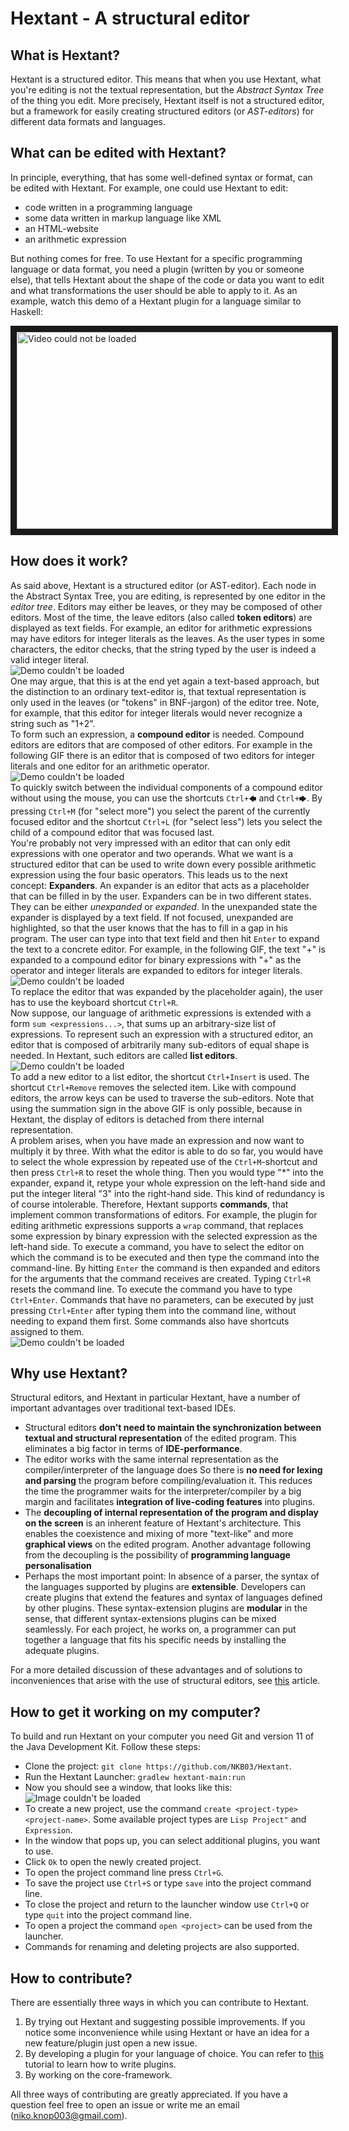 # Hextant - A structural editor

## What is Hextant?

Hextant is a structured editor. 
This means that when you use Hextant, 
what you're editing is not the textual representation, but the *Abstract Syntax Tree* of the thing you edit.
More precisely, Hextant itself is not a structured editor, 
but a framework for easily creating structured editors (or *AST-editors*) for different data formats and languages.

## What can be edited with Hextant?

In principle, everything, that has some well-defined syntax or format, can be edited with Hextant.
For example, one could use Hextant to edit:
- code written in a programming language
- some data written in markup language like XML
- an HTML-website
- an arithmetic expression

But nothing comes for free. 
To use Hextant for a specific programming language or data format, 
you need a plugin (written by you or someone else), 
that tells Hextant about the shape of the code or data you want to edit 
and what transformations the user should be able to apply to it.
As an example, watch this demo of a Hextant plugin for a language similar to Haskell:
<div></div>
<a href="http://www.youtube.com/watch?feature=player_embedded&v=09ni_mwsipc
" target="_blank"><img src="http://img.youtube.com/vi/09ni_mwsipc/0.jpg" 
alt="Video could not be loaded" width="560" height="315" border="10" /></a>

## How does it work?

As said above, Hextant is a structured editor (or AST-editor).
Each node in the Abstract Syntax Tree, you are editing, is represented by one editor in the *editor tree*.
Editors may either be leaves, or they may be composed of other editors.
Most of the time, the leave editors (also called **token editors**) are displayed as text fields. 
For example, an editor for arithmetic expressions may have editors for integer literals as the leaves. 
As the user types in some characters, the editor checks, 
that the string typed by the user is indeed a valid integer literal.   
![Demo couldn't be loaded](gif/literals.gif)  
One may argue, that this is at the end yet again a text-based approach,
but the distinction to an ordinary text-editor is,
that textual representation is only used in the leaves (or "tokens" in BNF-jargon) of the editor tree.
Note, for example, that this editor for integer literals would never recognize a string such as "1+2".  
To form such an expression, a **compound editor** is needed. 
Compound editors are editors that are composed of other editors.
For example in the following GIF there is an editor that is composed of two editors for integer literals
and one editor for an arithmetic operator.  
![Demo couldn't be loaded](gif/compound.gif)  
To quickly switch between the individual components of a compound editor without using the mouse,
you can use the shortcuts ``Ctrl+🡄`` and ``Ctrl+🡆``. 
By pressing ``Ctrl+M`` (for "select more") you select the parent of the currently focused editor
and the shortcut ``Ctrl+L`` (for "select less") lets you select the child of a compound editor that was focused last.  
You're probably not very impressed with an editor that can only edit expressions with one operator and two operands.
What we want is a structured editor that can be used to write down every possible arithmetic expression using the four basic operators.
This leads us to the next concept: **Expanders**.
An expander is an editor that acts as a placeholder that can be filled in by the user. 
Expanders can be in two different states. They can be either *unexpanded* or *expanded*.
In the unexpanded state the expander is displayed by a text field. 
If not focused, unexpanded are highlighted, so that the user knows that the has to fill in a gap in his program.
The user can type into that text field and then hit ``Enter`` to expand the text to a concrete editor.
For example, in the following GIF, the text "+" is expanded to a compound editor for binary expressions with "+" as the operator
and integer literals are expanded to editors for integer literals.  
![Demo couldn't be loaded](gif/expander.gif)  
To replace the editor that was expanded by the placeholder again), the user has to use the keyboard shortcut ``Ctrl+R``.  
Now suppose, our language of arithmetic expressions is extended with a form ``sum <expressions...>``, 
that sums up an arbitrary-size list of expressions.
To represent such an expression with a structured editor, 
an editor that is composed of arbitrarily many sub-editors of equal shape is needed.
In Hextant, such editors are called **list editors**.  
![Demo couldn't be loaded](gif/lists_cooler.gif)  
To add a new editor to a list editor, the shortcut ``Ctrl+Insert`` is used.
The shortcut ``Ctrl+Remove`` removes the selected item.
Like with compound editors, the arrow keys can be used to traverse the sub-editors. 
Note that using the summation sign in the above GIF is only possible,
because in Hextant, the display of editors is detached from there internal representation.  
A problem arises, when you have made an expression and now want to multiply it by three.
With what the editor is able to do so far, 
you would have to select the whole expression by repeated use of the ``Ctrl+M``-shortcut
and then press ``Ctrl+R`` to reset the whole thing.
Then you would type "*" into the expander, expand it, 
retype your whole expression on the left-hand side and put the integer literal "3" into the right-hand side.
This kind of redundancy is of course intolerable.
Therefore, Hextant supports **commands**, that implement common transformations of editors.
For example, the plugin for editing arithmetic expressions supports a ``wrap`` command,
that replaces some expression by binary expression with the selected expression as the left-hand side.
To execute a command, you have to select the editor on which the command is to be executed 
and then type the command into the command-line. 
By hitting ``Enter`` the command is then expanded and editors for the arguments that the command receives are created.
Typing ``Ctrl+R`` resets the command line.
To execute the command you have to type ``Ctrl+Enter``.
Commands that have no parameters, can be executed by just pressing ``Ctrl+Enter`` 
after typing them into the command line, without needing to expand them first. 
Some commands also have shortcuts assigned to them.  
![Demo couldn't be loaded](gif/commands.gif) 

## Why use Hextant?

Structural editors, and Hextant in particular Hextant, have a number of important advantages over traditional text-based IDEs.

- Structural editors **don't need to maintain the synchronization 
between textual and structural representation** of the edited program. 
This eliminates a big factor in terms of **IDE-performance**.
- The editor works with the same internal representation as the compiler/interpreter of the language does
So there is **no need for lexing and parsing** the program before compiling/evaluation it.
This reduces the time the programmer waits for the interpreter/compiler by a big margin and facilitates **integration of live-coding features** into plugins.
- The **decoupling of internal representation of the program and display on the screen** is an inherent feature of Hextant's architecture.
This enables the coexistence and mixing of more "text-like" and more **graphical views** on the edited program.
Another advantage following from the decoupling is the possibility of **programming language personalisation**
- Perhaps the most important point: 
In absence of a parser, the syntax of the languages supported by plugins are **extensible**.
Developers can create plugins that extend the features and syntax of languages defined by other plugins.
These syntax-extension plugins are **modular** in the sense, that different syntax-extensions plugins can be mixed seamlessly.
For each project, he works on, a programmer can put together a language that fits his specific needs by installing the adequate plugins.

For a more detailed discussion of these advantages and of solutions to inconveniences that arise with the use of structural editors, 
see [this](https://github.com/NKb03/Hextant/wiki/Why-structural-editors) article.

## How to get it working on my computer?

To build and run Hextant on your computer you need Git and version 11 of the Java Development Kit.
Follow these steps:  
- Clone the project: ```git clone https://github.com/NKB03/Hextant```.
- Run the Hextant Launcher: ``gradlew hextant-main:run``
- Now you should see a window, that looks like this:  
![Image couldn't be loaded](gif/launcher.png)
- To create a new project, use the command ``create <project-type> <project-name>``. 
Some available project types are ``Lisp Project"`` and ``Expression``. 
- In the window that pops up, you can select additional plugins, you want to use.
- Click ``Ok`` to open the newly created project.
- To open the project command line press ``Ctrl+G``.
- To save the project use ``Ctrl+S`` or type ``save`` into the project command line.
- To close the project and return to the launcher window use ``Ctrl+Q`` or type ``quit`` into the project command line.
- To open a project the command ``open <project>`` can be used from the launcher.
- Commands for renaming and deleting projects are also supported.

## How to contribute?

There are essentially three ways in which you can contribute to Hextant.

1. By trying out Hextant and suggesting possible improvements. 
If you notice some inconvenience while using Hextant or have an idea for a new feature/plugin just open a new issue.
2. By developing a plugin for your language of choice. 
You can refer to [this](https://github.com/NKb03/Hextant/wiki/Writing-plugins) tutorial to learn how to write plugins.
3. By working on the core-framework.

All three ways of contributing are greatly appreciated. 
If you have a question feel free to open an issue or write me an email (niko.knop003@gmail.com). 